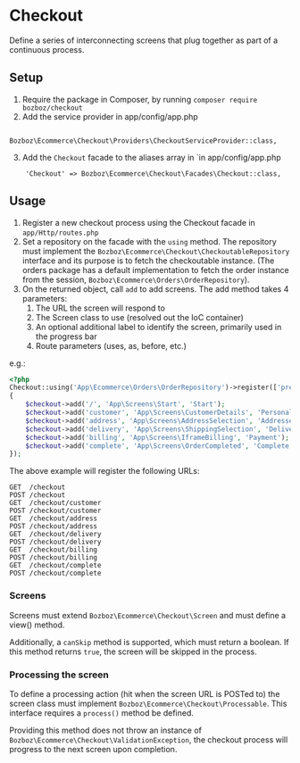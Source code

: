 # Checkout

Define a series of interconnecting screens that plug together as part of a continuous process.


## Setup

1. Require the package in Composer, by running `composer require bozboz/checkout`
2. Add the service provider in app/config/app.php
```
    Bozboz\Ecommerce\Checkout\Providers\CheckoutServiceProvider::class,
```
3. Add the `Checkout` facade to the aliases array in `in app/config/app.php
```
    'Checkout' => Bozboz\Ecommerce\Checkout\Facades\Checkout::class,
```

## Usage

1. Register a new checkout process using the Checkout facade in `app/Http/routes.php`
2. Set a repository on the facade with the `using` method. The repository must implement the `Bozboz\Ecommerce\Checkout\CheckoutableRepository` interface and its purpose is to fetch the checkoutable instance. (The orders package has a default implementation to fetch the order instance from the session, `Bozboz\Ecommerce\Orders\OrderRepository`).
3. On the returned object, call `add` to add screens. The add method takes 4 parameters:
    1. The URL the screen will respond to
    2. The Screen class to use (resolved out the IoC container)
    3. An optional additional label to identify the screen, primarily used in the progress bar
    4. Route parameters (uses, as, before, etc.)


e.g.:

```php
<?php
Checkout::using('App\Ecommerce\Orders\OrderRepository')->register(['prefix' => 'checkout'], function($checkout)
{
    $checkout->add('/', 'App\Screens\Start', 'Start');
    $checkout->add('customer', 'App\Screens\CustomerDetails', 'Personal Info');
    $checkout->add('address', 'App\Screens\AddressSelection', 'Addresses');
    $checkout->add('delivery', 'App\Screens\ShippingSelection', 'Delivery');
    $checkout->add('billing', 'App\Screens\IframeBilling', 'Payment');
    $checkout->add('complete', 'App\Screens\OrderCompleted', 'Complete');
});
```

The above example will register the following URLs:

    GET  /checkout
    POST /checkout
    GET  /checkout/customer
    POST /checkout/customer
    GET  /checkout/address
    POST /checkout/address
    GET  /checkout/delivery
    POST /checkout/delivery
    GET  /checkout/billing
    POST /checkout/billing
    GET  /checkout/complete
    POST /checkout/complete

### Screens

Screens must extend `Bozboz\Ecommerce\Checkout\Screen` and must define a view() method.

Additionally, a `canSkip` method is supported, which must return a boolean. If this method returns `true`, the screen will be skipped in the process.


### Processing the screen

To define a processing action (hit when the screen URL is POSTed to) the screen class must implement `Bozboz\Ecommerce\Checkout\Processable`. This interface requires a `process()` method be defined.

Providing this method does not throw an instance of `Bozboz\Ecommerce\Checkout\ValidationException`, the checkout process will progress to the next screen upon completion.
